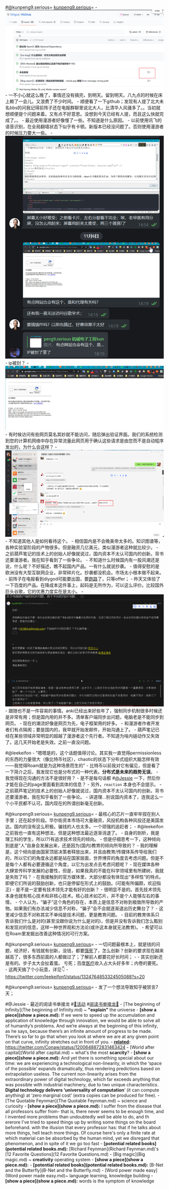 
#@kunpeng9.serious= [kunpeng9.serious](kunpeng9.serious.md)=
    - ![](../images/KZInq9pZWr.png?)
    - 一不小心就这么晚了，事情还没有搞完，到明天。留到明天。八九点的时候在床上赖了一会儿。又浪费了不少时间。
    - 顺便看了一下github；发现有人提了北大未名bbs的问我记得前阵子还在电报群聊里说北大人，比清华人风骚多了。。当初就想顺便提个问题来着。又有点不好意思。没想到今天已经有人提，而且这么快就完成了。。
    - 最近使用漫游者好像慢了一些。不知道是什么原因。
    - 以前使用讯飞的语音识别，在全局翻墙状态下似乎有卡顿。新版本已经没问题了。否则使用漫游者的时候压力要大一些。
    - ![](../images/9iejACC_mi.png?)
    - ip被封？
    - ![](../images/9wYeH4Ky0L.png?)
    - 有时候访问有些网页莫名其妙就不能访问，随后弹出验证界面。我们的系统检测到您的计算机网络中存在异常流量此网页用于确认这些请求是由您而不是自动程序发出的，为什么会这样？
    - ![](../images/MGI5Py9oIm.png?)
    - 不知道其他人是如何看待这个。
    - 相信国内是不会晚美帝太多的。知识图谱等，各种实验室阶段的产物很多。但是融资几亿美元，类似漫游者这种就比较少。
    - 之前葫芦笔记的技术上的创始人好像就说过，国内资本不太认可国内的创新。背书还要漫游者。我在知乎看到了一些争论。
    - 不知道什么时候国内有一股风潮还是说，什么呢？不好描述，瞧不起国内产品。一有什么就说抄袭。
    - 值得安慰的是欧洲没有大型互联网企业，非常碎片化。抄袭都没机会。市场太小根本做不起来。
    - 前阵子在电报看到diygod可能要出国，要[跑路](跑路.md)了，只等offer；
    - 昨天又体验了一下百度的产品。在降成本这件事上，起码是无所作为，可以这么评价。比较国外巨头谷歌，它的优惠力度实在是太小。
    - ![](../images/ztU-vS598n.png?)
    - 跟随也不是一件容易的事情。anki已经出来好些年了，强制同步机制很多时候还是非常有用；但是国内用的并不多。清单客户端同步出问题，电脑老是不能同步到网页。
    - 现在的潮流好像是网页为先，电子框架用的好多。
    - 和漫游者作者开发者们有点隔阂；要是国内的，我早就开始发邮件，开始沟通上了。
    - 葫芦笔记已经在某些领域非常明显的超越了漫游者这个先行者。不知道为啥内链动作又失效了。这几天开始老是失效。之前一直没问题。

#@leekeifon
    - "嗯嗯是的，这个话题值得讨论。其实我一直觉得permissionless的东西的力量很大（像比特币社区），chaotic的状态下分布式组织大脑怎样有效——我觉得Roam就是为这种场景而生的"
        - 比特币以前我对它有偏见，但是看了一下简介之后，我发现它也是分布式的一种代表。**分布式是未来的趋势无误**。
    - 我觉得现在沟通的方法不是很好用？
        - 是不是每句话都 #[@Jessie](@Jessie.md) 一下，然后你才能在自己的page里面看到具体的信息？
        - 另外，`reaction` 本身也不会提示。
    - 之前葫芦笔记的技术上的创始人好像就说过，国内资本不太认可国内的创新。背书还要漫游者。我在知乎看到了一些争论。
        - 讲道理...别说国内资本了，连我这么一个小平民都不认可。国内现在的所谓创新毫无创新。
        
#@kunpeng9.serious= [kunpeng9.serious](kunpeng9.serious.md)=
            - 最核心的芯片一直牢牢捏在别人手里；还在起步阶段。华尔街资本市场可大量融资，风投机构各种风投还是美国发达。国内的没有这么积极。骗钱的人也太多。一个顽强的追赶者；
                -  #@leekeifon 之前我也一直有这种想法，但是这种想法最近逐渐消退了。
                    - 自身的剖析，我是理工科的学生，所以(?)有追求技术领先的倾向。
                        - 但是仔细思考一下，这种倾向到底是“人”自身会发展出来，还是因为(国内)教育的倾向所导致的？
                            - 我的理解是，这个倾向是由国家顶层决策者释放出来，并且由教育/传媒体系传导给我们的，所以它们的角度永远都是站在国家层面，世界博弈的角度去考虑问题。但是不是每个人都有必要遵循这个角度，以它为出发点去考虑问题呢？
                            - 现在媒体各种大肆宣传科学发展的必要性，但是，如果我真的不能在科学领域里有所建树，我就是失败了吗？
                            - 在我接触到的官方媒体里，大部分都没有体现出“多样性”的特点。即便它们所说的鼓励创新，也只是停留在形式上的鼓励。(可能有所偏颇，欢迎指正)
                    - 是不是一定要有技术领先才能有好的创新？
                        - 很明显不是的。首先技术领先本身也就有核心技术和非核心技术。核心技术如芯片，并不是个人能够左右的事情，
                    - 个人认为，“骗子”这个角色的存在，本质上是信息不对称到极致所导致的产物。如果我们有办法减少信息不对称，“骗子”会不会就逐渐退出历史舞台了？
                        - 这里减少信息不对称其实不单纯是技术问题，更是教育问题。
                            - 目前的教育体系只告诉我们什么是对的(甚至没跟你说为什么是对的)，但是并没有告诉我们怎么甄别和发现对的信息，这样一种世界观和方法论(或许这本身就无法教育)。
                            - 希望可以在Roam里发掘出改善这种情况的可行方案。
                
#@kunpeng9.serious= [kunpeng9.serious](kunpeng9.serious.md)=
                    - 一切问题最根本上，就是钱的问题，经济好，有钱就有创新，没钱，都要[饿死](饿死.md)了，怎么创新？创新的要求现在越来越高了，很多东西前面的人都做过了；了解前人都要花好长时间；
                    - 
            - 其实创新还是有的。步子太大会扯着蛋。 亏死；百度[医疗](医疗.md)收入占大头好多年；内卷的要死。
    - 这两天搞了个小玩意，详见👇 
        - https://twitter.com/leekeifon1/status/1324764853324505088?s=20

#@kunpeng9.serious= [kunpeng9.serious](kunpeng9.serious.md)=
    - 发了一个想法导致知乎被禁言7天；

#@Jessie
    - 最近的阅读书单接龙 #[🎃活动](🎃活动.md) #[阅读书单接龙🐲](阅读书单接龙🐲.md)
        - [The beginning of Infinity](The beginning of Infinity.md) ~ **"explain"** the universe
            - **[show a piece](show a piece.md):** If we were to speed up the accumulation and application of knowledge through innovation, we would be able to solve all of humanity’s problems. And we’re always at the beginning of this infinity, as he says, because there’s an infinite amount of progress to be made. There’s so far to go that when you look at where we are at any given point on that curve, infinity stretches out in front of you.
            - **[related](related.md):** https://twitter.com/Conaw/status/1200648872831463424
        - [World after capital](World after capital.md) ~ what's the most **scarcity**?
            - **[show a piece](show a piece.md):** And yet there is something special about our time: we are experiencing a technological non-linearity, in which the ‘space of the possible’ expands dramatically, thus rendering predictions based on extrapolation useless. The current non-linearity arises from the extraordinary power of digital technology, which far exceeds anything that was possible with industrial machinery, due to two unique characteristics. **Digital technology delivers ‘universality of computation**’ (it can compute anything) at ‘zero marginal cost’ (extra copies can be produced for free).
        - [The Quotable Feynman](The Quotable Feynman.md) ~ science and curiosity
            - **[show a piece](show a piece.md):** I suffer from the disease that all professors suffer from- that is, there never seems to be enough time, and I invented more problems than undoubtedly well be able to do, and th ererore I've tried to speed things up by writing some things on the board beforehand. with the illusion that every professor has: that if he talks about more things, hell teach more things. Of course here's only a finite rate at which material can be absorbed by the human mind, yet we disregard that phenomenon, and in spite of it we go too fast
            - **[potential related books](potential related books.md):** [Richard Feynman](Richard Feynman.md)'s [12 Favorite Questions](12 Favorite Questions.md)
        - [Big magic](Big magic.md) ~ **creativity** operating system
            - **[show a piece](show a piece.md):** 
            - **[potential related books](potential related books.md):** [B-Net and the Butterfly](B-Net and the Butterfly.md)
        - [Word power made easy](Word power made easy.md)~ language learning, knowledge building
            - **[show a piece](show a piece.md):** words is the symptom of knowledge 
